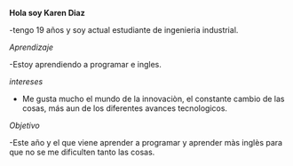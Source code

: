 ﻿**Hola soy Karen Diaz**
 
 -tengo 19 años y soy actual estudiante de ingenieria industrial.  
 
 *Aprendizaje*
 
 -Estoy aprendiendo a programar e ingles.
 
 *intereses*
 
- Me gusta mucho el mundo de la innovaciòn, el constante cambio de las cosas, más aun de los diferentes avances tecnologicos.
 
*Objetivo* 

-Este año y el que viene aprender a programar y aprender màs inglès para que no se me dificulten tanto las cosas.

